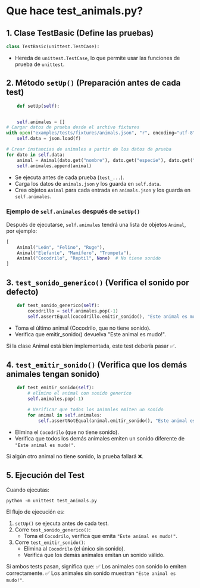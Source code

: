 # Que hace test_animals.py?

## 1. Clase TestBasic (Define las pruebas)

```python
class TestBasic(unittest.TestCase):
```
- Hereda de `unittest.TestCase`, lo que permite usar las funciones de prueba de `unittest`.

## 2. Método `setUp()` (Preparación antes de cada test)

```python
    def setUp(self):


    self.animales = []
# Cargar datos de prueba desde el archivo fixtures
with open("examples/tests/fixtures/animals.json", "r", encoding="utf-8") as f:
    self.data = json.load(f)

# Crear instancias de animales a partir de los datos de prueba
for dato in self.data:
    animal = Animal(dato.get("nombre"), dato.get("especie"), dato.get("sonido"))
    self.animales.append(animal)

```

- Se ejecuta antes de cada prueba (`test_...`).
- Carga los datos de `animals.json` y los guarda en `self.data`.
- Crea objetos `Animal` para cada entrada en `animals.json` y los guarda en `self.animales`.

### Ejemplo de `self.animales` después de `setUp()`

Después de ejecutarse, `self.animales` tendrá una lista de objetos `Animal`, por ejemplo:

```python
[
    Animal("León", "Felino", "Ruge"),
    Animal("Elefante", "Mamífero", "Trompeta"),
    Animal("Cocodrilo", "Reptil", None)  # No tiene sonido
]
```

## 3. `test_sonido_generico()` (Verifica el sonido por defecto)

```python
    def test_sonido_generico(self):
        cocodrillo = self.animales.pop(-1)
        self.assertEqual(cocodrillo.emitir_sonido(), "Este animal es mudo!")
```

- Toma el último animal (Cocodrilo, que no tiene sonido).
- Verifica que emitir_sonido() devuelva "Este animal es mudo!".

Si la clase Animal está bien implementada, este test debería pasar ✅.

## 4. `test_emitir_sonido()` (Verifica que los demás animales tengan sonido)

```python
    def test_emitir_sonido(self):
        # elimino el animal con sonido generico
        self.animales.pop(-1)

        # Verificar que todos los animales emiten un sonido
        for animal in self.animales:
            self.assertNotEqual(animal.emitir_sonido(), "Este animal es mudo!")
```

- Elimina el `Cocodrilo` (que no tiene sonido).
- Verifica que todos los demás animales emiten un sonido diferente de `"Este animal es mudo!"`.

Si algún otro animal no tiene sonido, la prueba fallará ❌.

## 5. Ejecución del Test

Cuando ejecutas:

```commandline
python -m unittest test_animals.py
```

El flujo de ejecución es:

1. `setUp()` se ejecuta antes de cada test.
2. Corre `test_sonido_generico()`:
    - Toma el `Cocodrilo`, verifica que emita `"Este animal es mudo!"`.
3. Corre `test_emitir_sonido()`:
    - Elimina al `Cocodrilo` (el único sin sonido).
    - Verifica que los demás animales emitan un sonido válido.

Si ambos tests pasan, significa que: ✅ Los animales con sonido lo emiten correctamente.
✅ Los animales sin sonido muestran `"Este animal es mudo!"`.